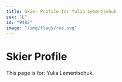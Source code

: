 ```yaml
---
title: Skier Profile for Yulia Lementschuk
sex: "L"
id: "9482"
image: "/img/flags/rus.svg" 
---
```


# Skier Profile

This page is for: Yulia Lementschuk.
    